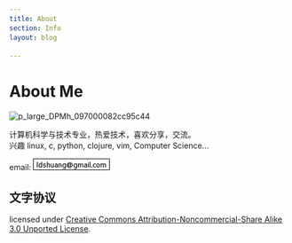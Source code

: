 ```yaml
---
title: About
section: Info
layout: blog

---
```


About Me
===========================

<img src="http://pic.yupoo.com/lidashuang/Bsd1wKDt/thumb.jpg" alt="p_large_DPMh_097000082cc95c44" width="87" height="100" border="0" /></br>


计算机科学与技术专业，热爱技术，喜欢分享，交流。	  
兴趣 linux, c, python, clojure, vim, Computer Science...


email: ![mail](/css/image.png)


[jekyll]: http://github.com/mreid/jekyll/
[markdown]: http://daringfireball.net/projects/markdown/

文字协议
--------------

licensed under  <a rel="license" href="http://creativecommons.org/licenses/by-nc-sa/3.0/">Creative Commons Attribution-Noncommercial-Share Alike 3.0 Unported License</a>.
